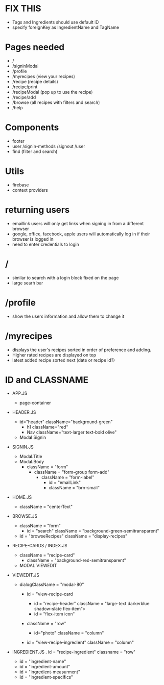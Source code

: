 # FIX THIS
- Tags and Ingredients should use default ID
- specify foreignKey as IngredientName and TagName

# Pages needed
- /
- /signinModal
- /profile
- /myrecipes (view your recipes)
- /recipe (recipe details)
- /recipe/print
- /recipeModal (pop up to use the recipe)
- /recipe/add
- /browse (all recipes with filters and search)
- /help

# Components
- footer
- user /signin-methods /signout /user
- find (filter and search)

# Utils
- firebase
- context providers

# returning users
- emaillink users will only get links when signing in from a different browser
- google, office, facebook, apple users will automatically log in if their browser is logged in
- need to enter credentials to login

# /
- similar to search with a login block fixed on the page
- large searh bar

# /profile
- show the users information and allow them to change it

# /myrecipes
- displays the user's recipes sorted in order of preference and adding.
- Higher rated recipes are displayed on top
- latest added recipe sorted next (date or recipe id?)

# ID and CLASSNAME
- APP.JS
  - page-container

- HEADER.JS
  - id="header" className="background-green"
    - h1 className="red"
    - Nav className="text-larger text-bold olive"
  - Modal Signin

- SIGNIN.JS
  - Modal.Title
  - Modal.Body
    - className = "form"
      - className = "form-group form-add"
        - className = "form-label"
          - id = "emailLink"
          - className = "brn-small"

- HOME.JS
  - className = "centerText"

- BROWSE.JS
  - className = "form"
    - id = "search"   className = "background-green-semitransparent"
  - id = "browseRecipes"  className = "display-recipes"

- RECIPE-CARDS / INDEX.JS
  - className = "recipe-card"
    - className = "background-red-semitransparent"
  - MODAL VIEWEDIT

- VIEWEDIT.JS
  - dialogClassName = "modal-80"
    - id = "view-recipe-card
      - id = "recipe-header"  className = "large-text darkerblue shadow-slate flex-item">
      - id = "flex-item  icon"

    - className = "row"
      - id="photo" className = "column"

    - id = "view-recipe-ingredient"  className = "column"

- INGREDIENT.JS
  . id = "recipe-ingredient"  classname = "row"
    - id = "ingredient-name"
    - id = "ingredient-amount"
    - id = "ingredient-measurment"
    - id = "ingredient-specifics"

    